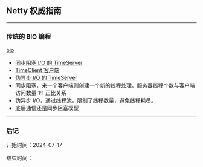 ## Netty 权威指南

---

### 传统的 BIO 编程
[bio](src/main/java/hochenchong/bio)
* [同步阻塞 I/O 的 TimeServer](src/main/java/hochenchong/bio/TimeServer.java)
* [TimeClient 客户端](src/main/java/hochenchong/bio/TimeClient.java)
* [伪异步 I/O 的 TimeServer](src/main/java/hochenchong/bio/TimeServer2.java)
* 同步阻塞，来一个客户端则创建一个新的线程处理。服务器线程个数与客户端访问数量 1:1 正比关系
* 伪异步 I/O，通过线程池，限制了线程数量，避免线程耗尽。
* 底层通信还是同步阻塞模型

---

### 后记

开始时间：2024-07-17

结束时间：